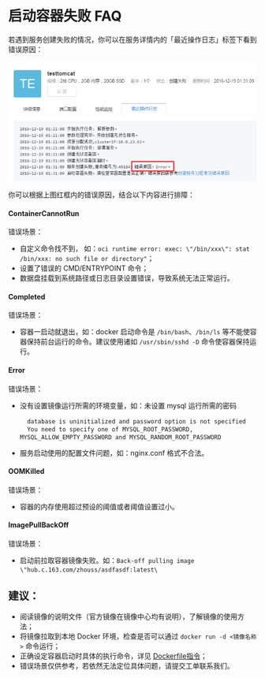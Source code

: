# 启动容器失败 FAQ

若遇到服务创建失败的情况，你可以在服务详情内的「最近操作日志」标签下看到错误原因：

![](../image/常见问题-启动容器失败.png)

你可以根据上图红框内的错误原因，结合以下内容进行排障：

#### ContainerCannotRun
错误场景：

* 自定义命令找不到， 如：`oci runtime error: exec: \"/bin/xxx\": stat /bin/xxx: no such file or directory"`；
* 设置了错误的 CMD/ENTRYPOINT 命令；
* 数据盘挂载到系统路径或日志目录设置错误，导致系统无法正常运行。

#### Completed
错误场景：

* 容器一启动就退出，如：docker 启动命令是 `/bin/bash`、`/bin/ls` 等不能使容器保持前台运行的命令。建议使用诸如 `/usr/sbin/sshd -D` 命令使容器保持运行。

#### Error
错误场景：

* 没有设置镜像运行所需的环境变量，如：未设置 mysql 运行所需的密码

		database is uninitialized and password option is not specified 
		You need to specify one of MYSQL_ROOT_PASSWORD, MYSQL_ALLOW_EMPTY_PASSWORD and MYSQL_RANDOM_ROOT_PASSWORD

* 服务启动使用的配置文件问题，如：nginx.conf 格式不合法。

#### OOMKilled
错误场景：

* 容器的内存使用超过预设的阈值或者阈值设置过小。

#### ImagePullBackOff
错误场景：

* 启动前拉取容器镜像失败。如：`Back-off pulling image \"hub.c.163.com/zhouss/asdfasdf:latest\`


## 建议：
* 阅读镜像的说明文件（官方镜像在镜像中心均有说明），了解镜像的使用方法；
* 将镜像拉取到本地 Docker 环境，检查是否可以通过 `docker run -d <镜像名称>` 命令运行；
* 正确设定容器启动时具体的执行命令，详见 [Dockerfile指令](http://support.c.163.com/md.html#!计算服务/容器服务/使用指南/如何自定义服务启动命令.md)；
* 错误场景仅供参考，若依然无法定位具体问题，请提交工单联系我们。